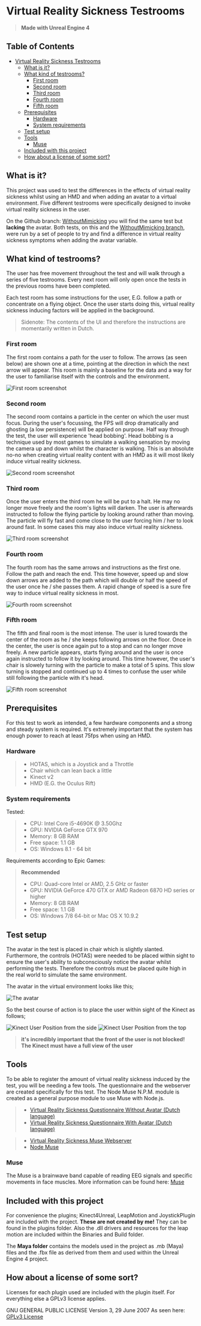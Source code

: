 # Virtual Reality Sickness Testrooms
> __Made with Unreal Engine 4__

## Table of Contents

- [Virtual Reality Sickness Testrooms](#virtual-reality-sickness-testrooms)
	- [What is it?](#what-is-it)
	- [What kind of testrooms?](#what-kind-of-testrooms)
		- [First room](#first-room)
		- [Second room](#second-room)
		- [Third room](#third-room)
		- [Fourth room](#fourth-room)
		- [Fifth room](#fifth-room)
	- [Prerequisites](#prerequisites)
		- [Hardware](#hardware)
		- [System requirements](#system-requirements)
	- [Test setup](#test-setup)
	- [Tools](#tools)
		- [Muse](#muse)
	- [Included with this project](#included-with-this-project)
	- [How about a license of some sort?](#how-about-a-license-of-some-sort)

## What is it?

This project was used to test the differences in the effects of virtual reality sickness whilst using an HMD and when adding an avatar to a virtual environment. Five different testrooms were specifically designed to invoke virtual reality sickness in the user. 

On the Github branch: [WithoutMimicking](https://github.com/ShaPOC/ue4-vrs-prototype/tree/WithoutMimicking) you will find the same test but __lacking__ the avatar. Both tests, on this and the [WithoutMimicking branch](https://github.com/ShaPOC/ue4-vrs-prototype/tree/WithoutMimicking), were run by a set of people to try and find a difference in virtual reality sickness symptoms when adding the avatar variable.

## What kind of testrooms?

The user has free movement throughout the test and will walk through a series of five testrooms. Every next room will only open once the tests in the previous rooms have been completed.

Each test room has some instructions for the user, E.G. follow a path or concentrate on a flying object. Once the user starts doing this, virtual reality sickness inducing factors will be applied in the background.

> Sidenote: The contents of the UI and therefore the instructions are momentarily written in Dutch.

### First room

The first room contains a path for the user to follow. The arrows (as seen below) are shown one at a time, pointing at the direction in which the next arrow will appear. This room is mainly a baseline for the data and a way for the user to familiarise itself with the controls and the environment.

![First room screenshot](https://raw.githubusercontent.com/ShaPOC/ue4-vrs-prototype/master/Extra/Room01.PNG)

### Second room

The second room contains a particle in the center on which the user must focus. During the user's focussing, the FPS will drop dramatically and ghosting (a low persistence) will be applied on purpose. Half way through the test, the user will experience 'head bobbing'. Head bobbing is a technique used by most games to simulate a walking sensation by moving the camera up and down whilst the character is walking. This is an absolute no-no when creating virtual reality content with an HMD as it will most likely induce virtual reality sickness.

![Second room screenshot](https://raw.githubusercontent.com/ShaPOC/ue4-vrs-prototype/master/Extra/Room02.PNG)

### Third room

Once the user enters the third room he will be put to a halt. He may no longer move freely and the room's lights will darken. The user is afterwards instructed to follow the flying particle by looking around rather than moving. The particle will fly fast and come close to the user forcing him / her to look around fast. In some cases this may also induce virtual reality sickness.

![Third room screenshot](https://raw.githubusercontent.com/ShaPOC/ue4-vrs-prototype/master/Extra/Room03.png)

### Fourth room

The fourth room has the same arrows and instructions as the first one. Follow the path and reach the end. This time however, speed up and slow down arrows are added to the path which will double or half the speed of the user once he / she passes them. A rapid change of speed is a sure fire way to induce virtual reality sickness in most.

![Fourth room screenshot](https://raw.githubusercontent.com/ShaPOC/ue4-vrs-prototype/master/Extra/Room04.png)

### Fifth room

The fifth and final room is the most intense. The user is lured towards the center of the room as he / she keeps following arrows on the floor. Once in the center, the user is once again put to a stop and can no longer move freely. A new particle appears, starts flying around and the user is once again instructed to follow it by looking around. This time however, the user's chair is slowely turning with the particle to make a total of 5 spins. This slow turning is stopped and continued up to 4 times to confuse the user while still following the particle with it's head.

![Fifth room screenshot](https://raw.githubusercontent.com/ShaPOC/ue4-vrs-prototype/master/Extra/Room05.png)

## Prerequisites

For this test to work as intended, a few hardware components and a strong and steady system is required. It's extremely important that the system has enough power to reach at least 75fps when using an HMD.

### Hardware

> * HOTAS, which is a Joystick and a Throttle
> * Chair which can lean back a little
> * Kinect v2
> * HMD (E.G. the Oculus Rift)

### System requirements

Tested:

> * CPU: Intel Core i5-4690K @ 3.50Ghz
> * GPU: NVIDIA GeForce GTX 970
> * Memory: 8 GB RAM
> * Free space: 1.1 GB
> * OS: Windows 8.1 - 64 bit

Requirements according to Epic Games:

>__Recommended__
> * CPU: Quad-core Intel or AMD, 2.5 GHz or faster
> * GPU: NVIDIA GeForce 470 GTX or AMD Radeon 6870 HD series or higher
> * Memory: 8 GB RAM
> * Free space: 1.1 GB
> * OS: Windows 7/8 64-bit or Mac OS X 10.9.2

## Test setup

The avatar in the test is placed in chair which is slightly slanted. Furthermore, the controls (HOTAS) were needed to be placed within sight to ensure the user's ability to subconsciously notice the avatar whilst performing the tests. Therefore the controls must be placed quite high in the real world to simulate the same environment.

The avatar in the virtual environment looks like this;

![The avatar](https://raw.githubusercontent.com/ShaPOC/ue4-vrs-prototype/master/Extra/Avatar.PNG)

So the best course of action is to place the user within sight of the Kinect as follows;

![Kinect User Position from the side](https://raw.githubusercontent.com/ShaPOC/ue4-vrs-prototype/master/Extra/SittingSide.png) ![Kinect User Position from the top](https://raw.githubusercontent.com/ShaPOC/ue4-vrs-prototype/master/Extra/SittingTop.png)

> __it's incredibly important that the front of the user is not blocked! The Kinect must have a full view of the user__

## Tools

To be able to register the amount of virtual reality sickness induced by the test, you will be needing a few tools. The questionnaire and the webserver are created specifically for this test. The Node Muse N.P.M. module is created as a general purpose module to use Muse with Node.js.

> * [Virtual Reality Sickness Questionnaire Without Avatar (Dutch language)](https://docs.google.com/forms/d/19Y5-UpyXkmLqzUtViQppEa5XW6hRYLLu94dVH001eac/edit?usp=sharing)
> * [Virtual Reality Sickness Questionnaire With Avatar (Dutch language)](https://docs.google.com/forms/d/1bW2TBKaNqKfM5D9Sc4VNicGK1YdWI-hwaczgDeCntX8/edit?usp=sharing)

> * [Virtual Reality Sickness Muse Webserver](https://github.com/ShaPOC/virtual-reality-sickness-muse)
> * [Node Muse](https://www.npmjs.com/package/node-muse)

### Muse

The Muse is a brainwave band capable of reading EEG signals and specific movements in face muscles. 
More information can be found here: [Muse](http://www.choosemuse.com/)

## Included with this project

For convenience the plugins; Kinect4Unreal, LeapMotion and JoystickPlugin are included with the project. __These are not created by me!__ They can be found in the plugins folder. Also the .dll drivers and resources for the leap motion are included within the Binaries and Build folder. 

The __Maya folder__ contains the models used in the project as .mb (Maya) files and the .fbx file as derived from them and used within the Unreal Engine 4 project. 

## How about a license of some sort?

Licenses for each plugin used are included with the plugin itself.
For everything else a GPLv3 license applies.

GNU GENERAL PUBLIC LICENSE Version 3, 29 June 2007
As seen here: [GPLv3 License](./LICENSE)
